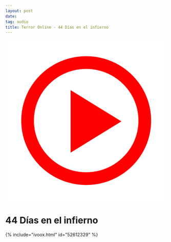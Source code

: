 ```yaml
---
layout: post
date:
tag: audio
title: Terror Online - 44 Días en el infierno
---
```

![Play](/images/play.png)
# 44 Días en el infierno
{% include="ivoox.html" id="52612329" %}